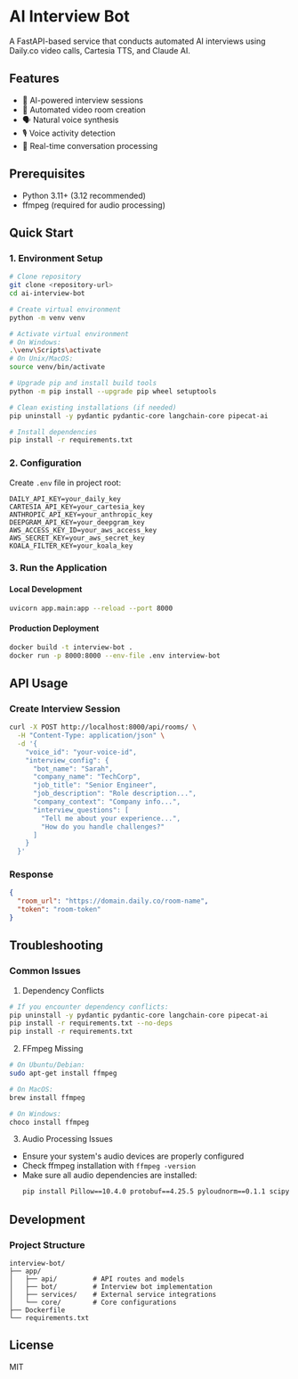 # AI Interview Bot

A FastAPI-based service that conducts automated AI interviews using Daily.co video calls, Cartesia TTS, and Claude AI.

## Features
- 🤖 AI-powered interview sessions
- 🎥 Automated video room creation
- 🗣️ Natural voice synthesis
- 🎙️ Voice activity detection
- 🔄 Real-time conversation processing

## Prerequisites
- Python 3.11+ (3.12 recommended)
- ffmpeg (required for audio processing)

## Quick Start

### 1. Environment Setup
```bash
# Clone repository
git clone <repository-url>
cd ai-interview-bot

# Create virtual environment
python -m venv venv

# Activate virtual environment
# On Windows:
.\venv\Scripts\activate
# On Unix/MacOS:
source venv/bin/activate

# Upgrade pip and install build tools
python -m pip install --upgrade pip wheel setuptools

# Clean existing installations (if needed)
pip uninstall -y pydantic pydantic-core langchain-core pipecat-ai

# Install dependencies
pip install -r requirements.txt
```

### 2. Configuration
Create `.env` file in project root:
```env
DAILY_API_KEY=your_daily_key
CARTESIA_API_KEY=your_cartesia_key
ANTHROPIC_API_KEY=your_anthropic_key
DEEPGRAM_API_KEY=your_deepgram_key
AWS_ACCESS_KEY_ID=your_aws_access_key
AWS_SECRET_KEY=your_aws_secret_key
KOALA_FILTER_KEY=your_koala_key
```

### 3. Run the Application

#### Local Development
```bash
uvicorn app.main:app --reload --port 8000
```

#### Production Deployment
```bash
docker build -t interview-bot .
docker run -p 8000:8000 --env-file .env interview-bot
```

## API Usage

### Create Interview Session
```bash
curl -X POST http://localhost:8000/api/rooms/ \
  -H "Content-Type: application/json" \
  -d '{
    "voice_id": "your-voice-id",
    "interview_config": {
      "bot_name": "Sarah",
      "company_name": "TechCorp",
      "job_title": "Senior Engineer",
      "job_description": "Role description...",
      "company_context": "Company info...",
      "interview_questions": [
        "Tell me about your experience...",
        "How do you handle challenges?"
      ]
    }
  }'
```

### Response
```json
{
  "room_url": "https://domain.daily.co/room-name",
  "token": "room-token"
}
```

## Troubleshooting

### Common Issues

1. Dependency Conflicts
```bash
# If you encounter dependency conflicts:
pip uninstall -y pydantic pydantic-core langchain-core pipecat-ai
pip install -r requirements.txt --no-deps
pip install -r requirements.txt
```

2. FFmpeg Missing
```bash
# On Ubuntu/Debian:
sudo apt-get install ffmpeg

# On MacOS:
brew install ffmpeg

# On Windows:
choco install ffmpeg
```

3. Audio Processing Issues
- Ensure your system's audio devices are properly configured
- Check ffmpeg installation with `ffmpeg -version`
- Make sure all audio dependencies are installed:
  ```bash
  pip install Pillow==10.4.0 protobuf==4.25.5 pyloudnorm==0.1.1 scipy==1.14.1
  ```

## Development

### Project Structure
```
interview-bot/
├── app/
│   ├── api/         # API routes and models
│   ├── bot/         # Interview bot implementation
│   ├── services/    # External service integrations
│   └── core/        # Core configurations
├── Dockerfile
└── requirements.txt
```

## License
MIT